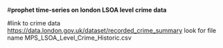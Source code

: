 #**prophet time-series on london LSOA level crime data**

#link to crime data https://data.london.gov.uk/dataset/recorded_crime_summary look for file name MPS_LSOA_Level_Crime_Historic.csv
